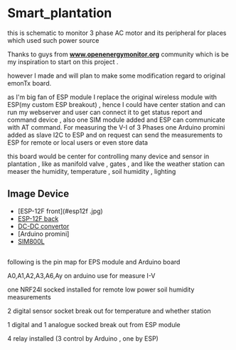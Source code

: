 # Smart_plantation
this is schematic  to monitor 3 phase AC motor and its peripheral for places which used such power source

Thanks to guys from **www.openenergymonitor.org** community which is be my inspiration to start on this project .

however I made and will plan to make some modification regard to original emonTx board.

as I'm big fan of ESP module I replace the original wireless module with ESP(my custom ESP breakout) , hence I could have center station and can run my webserver and user can connect it to get status report and command device , also one SIM module added and ESP can communicate with AT command. For measuring the V-I of 3 Phases one Arduino promini added as slave I2C to ESP and on request can send the measurements  to ESP for remote or local users or even store data 

this board would be center for controlling many device and sensor in plantation , like as manifold valve , gates , and like the weather station can measer the humidity, temperature ,  soil humidity , lighting 

## Image Device
  * [ESP-12F front](#esp12f .jpg)
  * [ESP-12F back](#esp12f-.jpg)
  * [DC-DC convertor](#dc-dc.jpg)
  * [Arduino promini] 
  * [SIM800L](#sim.jpg)
##
following is the pin map for EPS module and Arduino board

A0,A1,A2,A3,A6,Ay on arduino use for  measure I-V

one NRF24l socked installed for remote low power soil humidity measurements 

2 digital sensor socket break out for temperature and whether station

1 digital and 1 analogue socked break out from ESP module 

4 relay installed (3 control by Arduino , one by ESP)
